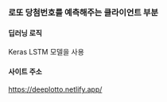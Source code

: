 ### 로또 당첨번호를 예측해주는 클라이언트 부분

#### 딥러닝 로직
Keras LSTM 모델을 사용


#### 사이트 주소
https://deeplotto.netlify.app/


